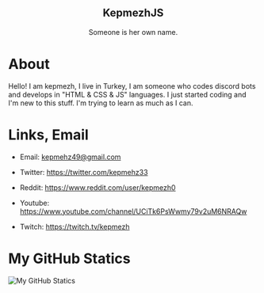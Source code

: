 <p align="center">
 <h2 align="center">KepmezhJS</h2>
 <p align="center">Someone is her own name.</p>
</p>

# About

Hello! I am kepmezh, I live in Turkey, I am someone who codes discord bots and develops in "HTML & CSS & JS" languages. I just started coding and I'm new to this stuff. I'm trying to learn as much as I can.

# Links, Email

- Email: kepmehz49@gmail.com

- Twitter: https://twitter.com/kepmehz33
- Reddit: https://www.reddit.com/user/kepmezh0
- Youtube: https://www.youtube.com/channel/UCiTk6PsWwmy79v2uM6NRAQw
- Twitch: https://twitch.tv/kepmezh

# My GitHub Statics

![My GitHub Statics](https://github-readme-stats.vercel.app/api?username=kepmehzjs&show_icons=true&bg_color=30,e96443,904e95&title_color=fff&text_color=fff)

